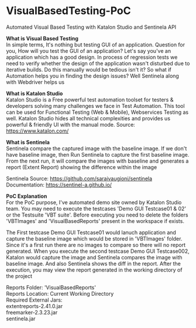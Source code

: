# VisualBasedTesting-PoC
Automated Visual Based Testing with Katalon Studio and Sentinela API

<b>What is Visual Based Testing</b><br>
In simple terms, It's nothing but testing GUI of an application. Question for you, How will you test the GUI of an application? 
Let's say you've an application which has a good design. In process of regression tests we need to verify whether the design of the 
application wasn't disturbed due to iterative builds. Do this manually would be tedious isn't it? So what if Automation helps you in finding the design issues? Well Sentinela along with Webdriver helps us

<b>What is Katalon Studio</b><br>
Katalon Studio is a Free powerful test automation toolset for testers & developers solving many challenges we face in Test 
Automation. This tool can be used for Functional Testing (Web & Mobile), Webservices Testing as well. Katalon Studio hides all 
technical complexities and provides us powerful & friendly UI with the manual mode.
Source: https://www.katalon.com/

<b>What is Sentinela</b><br>
Sentinela compare the captured image with the baseline image. If we don't have baseline image, then Run Sentinela to capture the 
first baseline image. From the next run, it will compare the images with baseline and generates a report (Extent Report) showing the 
difference within the image

Sentinela Source: https://github.com/saraivaugioni/sentinela
Documentation: https://sentinel-a.github.io/

<b>PoC Explanation</b><br>
For the PoC purpose, I've automated demo site owned by Katalon Studio team. You may need to execute the testcases 'Demo GUI 
Testcase01 & 02' or the Testsuite 'VBT suite'. Before executing you need to delete the folders 'VBTImages' and 'VisualBasedReports' 
present in the workspace if exists.  

The First testcase Demo GUI Testcase01 would lanuch application and capture the baseline image which would be stored in 
'VBTImages' folder. Since it's a first run there are no images to compare so there will no report generated.
When you execute the second testcase Demo GUI Testcase002, Katalon would capture the image and Sentinela compares the 
image with baseline image. And also Sentinela shows the diff in the report. After the execution, you may view the report generated 
in the working directory of the project <br> 

Reports Folder: 'VisualBasedReports' <br>
Reports Location: Current Working Directory <br>
Required External Jars:<br> 
extentreports-2.41.0.jar<br> 
freemarker-2.3.23.jar<br> 
sentinela.jar<br> 
